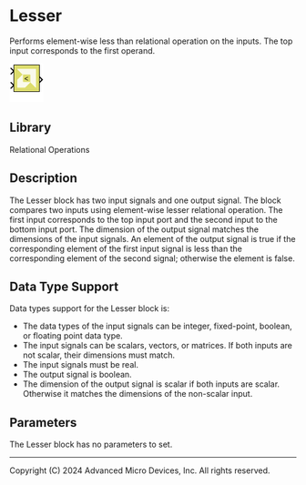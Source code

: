 # Lesser

Performs element-wise less than relational operation on the inputs. The
top input corresponds to the first operand.


![](./Images/block.png)

## Library

Relational Operations

## Description

The Lesser block has two input signals and one output signal. The block
compares two inputs using element-wise lesser relational operation. The
first input corresponds to the top input port and the second input to
the bottom input port. The dimension of the output signal matches the
dimensions of the input signals. An element of the output signal is true
if the corresponding element of the first input signal is less than the
corresponding element of the second signal; otherwise the element is
false.

## Data Type Support

Data types support for the Lesser block is:

- The data types of the input signals can be integer, fixed-point,
  boolean, or floating point data type.
- The input signals can be scalars, vectors, or matrices. If both inputs
  are not scalar, their dimensions must match.
- The input signals must be real.
- The output signal is boolean.
- The dimension of the output signal is scalar if both inputs are
  scalar. Otherwise it matches the dimensions of the non-scalar input.

## Parameters

The Lesser block has no parameters to set.

--------------
Copyright (C) 2024 Advanced Micro Devices, Inc.
All rights reserved.
